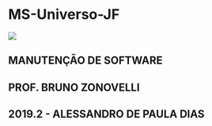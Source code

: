 # MS-Universo-JF
<img src="https://images.app.goo.gl/PDyC2HWX1ayskegUA" />
<h2> MANUTENÇÃO DE SOFTWARE <h2>
<h2> PROF. BRUNO ZONOVELLI <h2>
<h2> 2019.2 - ALESSANDRO DE PAULA DIAS <h2>